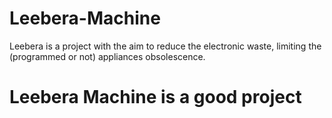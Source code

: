 # Leebera-Machine
Leebera is a project with the aim to reduce the electronic waste, limiting the (programmed or not) appliances obsolescence.
# Leebera Machine is a good project

